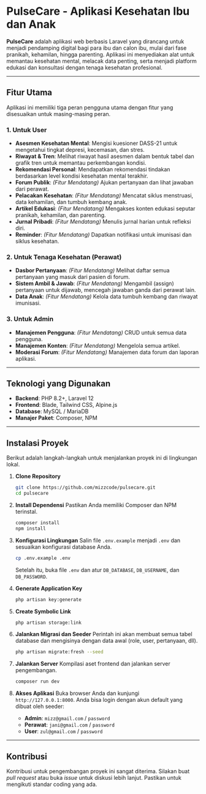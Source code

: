 # PulseCare - Aplikasi Kesehatan Ibu dan Anak

**PulseCare** adalah aplikasi web berbasis Laravel yang dirancang untuk menjadi pendamping digital bagi para ibu dan calon ibu, mulai dari fase pranikah, kehamilan, hingga parenting. Aplikasi ini menyediakan alat untuk memantau kesehatan mental, melacak data penting, serta menjadi platform edukasi dan konsultasi dengan tenaga kesehatan profesional.

---

## Fitur Utama

Aplikasi ini memiliki tiga peran pengguna utama dengan fitur yang disesuaikan untuk masing-masing peran.

### 1. Untuk User

* **Asesmen Kesehatan Mental**: Mengisi kuesioner DASS-21 untuk mengetahui tingkat depresi, kecemasan, dan stres.
* **Riwayat & Tren**: Melihat riwayat hasil asesmen dalam bentuk tabel dan grafik tren untuk memantau perkembangan kondisi.
* **Rekomendasi Personal**: Mendapatkan rekomendasi tindakan berdasarkan level kondisi kesehatan mental terakhir.
* **Forum Publik**: *(Fitur Mendatang)* Ajukan pertanyaan dan lihat jawaban dari perawat.
* **Pelacakan Kesehatan**: *(Fitur Mendatang)* Mencatat siklus menstruasi, data kehamilan, dan tumbuh kembang anak.
* **Artikel Edukasi**: *(Fitur Mendatang)* Mengakses konten edukasi seputar pranikah, kehamilan, dan parenting.
* **Jurnal Pribadi**: *(Fitur Mendatang)* Menulis jurnal harian untuk refleksi diri.
* **Reminder**: *(Fitur Mendatang)* Dapatkan notifikasi untuk imunisasi dan siklus kesehatan.

### 2. Untuk Tenaga Kesehatan (Perawat)

* **Dasbor Pertanyaan**: *(Fitur Mendatang)* Melihat daftar semua pertanyaan yang masuk dari pasien di forum.
* **Sistem Ambil & Jawab**: *(Fitur Mendatang)* Mengambil (assign) pertanyaan untuk dijawab, mencegah jawaban ganda dari perawat lain.
* **Data Anak**: *(Fitur Mendatang)* Kelola data tumbuh kembang dan riwayat imunisasi.


### 3. Untuk Admin

* **Manajemen Pengguna**: *(Fitur Mendatang)* CRUD untuk semua data pengguna.
* **Manajemen Konten**: *(Fitur Mendatang)* Mengelola semua artikel.
* **Moderasi Forum**: *(Fitur Mendatang)* Manajemen data forum dan laporan aplikasi.

---

## Teknologi yang Digunakan

* **Backend**: PHP 8.2+, Laravel 12
* **Frontend**: Blade, Tailwind CSS, Alpine.js
* **Database**: MySQL / MariaDB
* **Manajer Paket**: Composer, NPM

---

## Instalasi Proyek

Berikut adalah langkah-langkah untuk menjalankan proyek ini di lingkungan lokal.

1.  **Clone Repository**
    ```bash
    git clone https://github.com/mizzcode/pulsecare.git
    cd pulsecare
    ```

2.  **Install Dependensi**
    Pastikan Anda memiliki Composer dan NPM terinstal.
    ```bash
    composer install
    npm install
    ```

3.  **Konfigurasi Lingkungan**
    Salin file `.env.example` menjadi `.env` dan sesuaikan konfigurasi database Anda.
    ```bash
    cp .env.example .env
    ```
    Setelah itu, buka file `.env` dan atur `DB_DATABASE`, `DB_USERNAME`, dan `DB_PASSWORD`.

4.  **Generate Application Key**
    ```bash
    php artisan key:generate
    ```
5.  **Create Symbolic Link**
    ```bash
    php artisan storage:link
    ```

6.  **Jalankan Migrasi dan Seeder**
    Perintah ini akan membuat semua tabel database dan mengisinya dengan data awal (role, user, pertanyaan, dll).
    ```bash
    php artisan migrate:fresh --seed
    ```

7.  **Jalankan Server**
    Kompilasi aset frontend dan jalankan server pengembangan.
    ```bash
    composer run dev
    ```
8.  **Akses Aplikasi**
    Buka browser Anda dan kunjungi `http://127.0.0.1:8000`. Anda bisa login dengan akun default yang dibuat oleh seeder:
    - **Admin**: `mizz@gmail.com` / `password`
    - **Perawat**: `jani@gmail.com` / `password`
    - **User**: `zul@gmail.com` / `password`

---

## Kontribusi

Kontribusi untuk pengembangan proyek ini sangat diterima. Silakan buat *pull request* atau buka *issue* untuk diskusi lebih lanjut. Pastikan untuk mengikuti standar coding yang ada.
